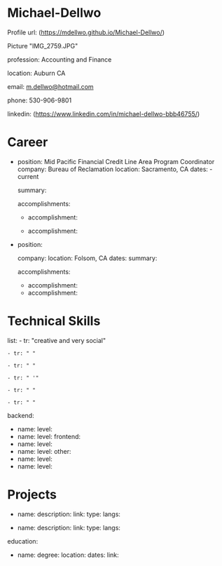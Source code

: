 # Michael-Dellwo
Profile
url: (https://mdellwo.github.io/Michael-Dellwo/)



  
  Picture "IMG_2759.JPG"
  
  profession: Accounting and Finance  
  
  location: Auburn CA
  
  email: m.dellwo@hotmail.com
  
  phone: 530-906-9801
  
 
  linkedin: (https://www.linkedin.com/in/michael-dellwo-bbb46755/)
  
  

# Career

 - position: Mid Pacific Financial Credit Line Area Program Coordinator  
   company: Bureau of Reclamation 
   location: Sacramento, CA
   dates:  - current
   
   summary: 
   
   accomplishments:
    - accomplishment: 
    
    - accomplishment: 
    
 - position: 
 
   company: 
   location: Folsom, CA
   dates: 
   summary: 
   
   accomplishments:
    - accomplishment: 
    - accomplishment: 

# Technical Skills
  list:
    - tr: "creative and very social"
    
    - tr: " "
    
    - tr: " "
    
    - tr: " '"
    
    - tr: " "
    
    - tr: " "
    
  backend:
   - name: 
     level: 
   - name: 
     level: 
  frontend:
   - name: 
     level: 
   - name: 
     level: 
  other:
   - name: 
     level: 
   - name: 
     level: 

# Projects
  - name: 
    description: 
    link: 
    type:
    langs: 

  - name:
    description: 
    link: 
    type: 
    langs: 

education:
  - name: 
    degree:
    location: 
    dates: 
    link: 
